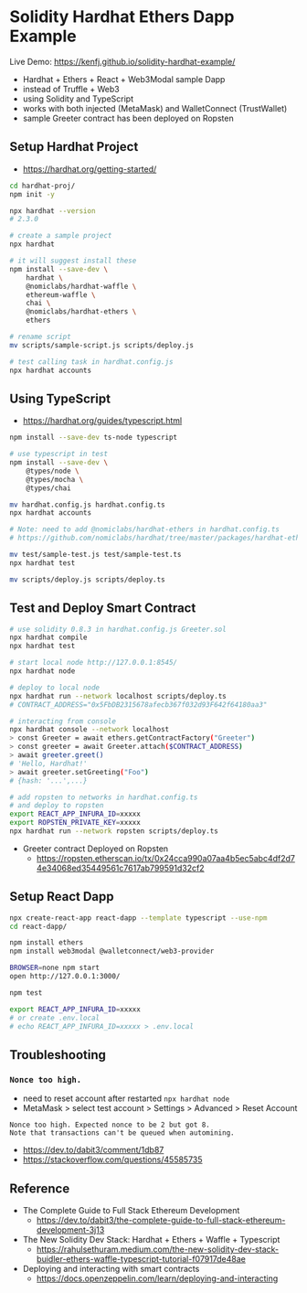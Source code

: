 # Solidity Hardhat Ethers Dapp Example

Live Demo: https://kenfj.github.io/solidity-hardhat-example/

* Hardhat + Ethers + React + Web3Modal sample Dapp
* instead of Truffle + Web3
* using Solidity and TypeScript
* works with both injected (MetaMask) and WalletConnect (TrustWallet)
* sample Greeter contract has been deployed on Ropsten

## Setup Hardhat Project

* https://hardhat.org/getting-started/

```bash
cd hardhat-proj/
npm init -y

npx hardhat --version
# 2.3.0

# create a sample project
npx hardhat

# it will suggest install these
npm install --save-dev \
    hardhat \
    @nomiclabs/hardhat-waffle \
    ethereum-waffle \
    chai \
    @nomiclabs/hardhat-ethers \
    ethers

# rename script
mv scripts/sample-script.js scripts/deploy.js

# test calling task in hardhat.config.js
npx hardhat accounts
```

## Using TypeScript

* https://hardhat.org/guides/typescript.html

```bash
npm install --save-dev ts-node typescript

# use typescript in test
npm install --save-dev \
    @types/node \
    @types/mocha \
    @types/chai

mv hardhat.config.js hardhat.config.ts
npx hardhat accounts

# Note: need to add @nomiclabs/hardhat-ethers in hardhat.config.ts
# https://github.com/nomiclabs/hardhat/tree/master/packages/hardhat-ethers

mv test/sample-test.js test/sample-test.ts
npx hardhat test

mv scripts/deploy.js scripts/deploy.ts
```

## Test and Deploy Smart Contract

```bash
# use solidity 0.8.3 in hardhat.config.js Greeter.sol
npx hardhat compile
npx hardhat test

# start local node http://127.0.0.1:8545/
npx hardhat node

# deploy to local node
npx hardhat run --network localhost scripts/deploy.ts
# CONTRACT_ADDRESS="0x5FbDB2315678afecb367f032d93F642f64180aa3"

# interacting from console
npx hardhat console --network localhost
> const Greeter = await ethers.getContractFactory("Greeter")
> const greeter = await Greeter.attach($CONTRACT_ADDRESS)
> await greeter.greet()
# 'Hello, Hardhat!'
> await greeter.setGreeting("Foo")
# {hash: '...',...}

# add ropsten to networks in hardhat.config.ts
# and deploy to ropsten
export REACT_APP_INFURA_ID=xxxxx
export ROPSTEN_PRIVATE_KEY=xxxxx
npx hardhat run --network ropsten scripts/deploy.ts
```

* Greeter contract Deployed on Ropsten
  - https://ropsten.etherscan.io/tx/0x24cca990a07aa4b5ec5abc4df2d74e34068ed35449561c7617ab799591d32cf2

## Setup React Dapp

```bash
npx create-react-app react-dapp --template typescript --use-npm
cd react-dapp/

npm install ethers
npm install web3modal @walletconnect/web3-provider

BROWSER=none npm start
open http://127.0.0.1:3000/

npm test

export REACT_APP_INFURA_ID=xxxxx
# or create .env.local
# echo REACT_APP_INFURA_ID=xxxxx > .env.local
```

## Troubleshooting

### `Nonce too high.`

* need to reset account after restarted `npx hardhat node`
* MetaMask > select test account > Settings > Advanced > Reset Account

```
Nonce too high. Expected nonce to be 2 but got 8.
Note that transactions can't be queued when automining.
```

* https://dev.to/dabit3/comment/1db87
* https://stackoverflow.com/questions/45585735

## Reference

* The Complete Guide to Full Stack Ethereum Development
  - https://dev.to/dabit3/the-complete-guide-to-full-stack-ethereum-development-3j13
* The New Solidity Dev Stack: Hardhat + Ethers + Waffle + Typescript
  - https://rahulsethuram.medium.com/the-new-solidity-dev-stack-buidler-ethers-waffle-typescript-tutorial-f07917de48ae
* Deploying and interacting with smart contracts
  - https://docs.openzeppelin.com/learn/deploying-and-interacting
